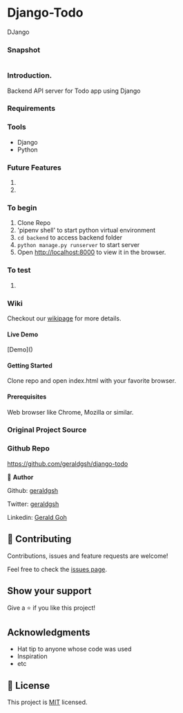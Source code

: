 # Django-Todo

DJango

### Snapshot

![]()

### Introduction.

Backend API server for Todo app using Django

### Requirements


### Tools

* Django
* Python

### Future Features

1. 
2. 

### To begin

1. Clone Repo
2. 'pipenv shell' to start python virtual environment
3. `cd backend` to access backend folder
4. `python manage.py runserver` to start server
5. Open [http://localhost:8000](http://localhost:8000) to view it in the browser.

### To test

1. 

### Wiki

Checkout our [wikipage](https://github.com/geraldgsh/django-todo/wiki) for more details. 

#### Live Demo
[Demo](\)

#### Getting Started
Clone repo and open index.html with your favorite browser.

#### Prerequisites
Web browser like Chrome, Mozilla or similar.

### Original Project Source


### Github Repo
https://github.com/geraldgsh/django-todo

👤 **Author**

Github: [geraldgsh](https://github.com/geraldgsh)

Twitter: [geraldgsh](https://twitter.com/geraldgsh)

Linkedin: [Gerald Goh](https://www.linkedin.com/geraldgsh)

## 🤝 Contributing
Contributions, issues and feature requests are welcome!

Feel free to check the [issues page](https://github.com/geraldgsh/django-todo/issues).

## Show your support

Give a ⭐️ if you like this project!

## Acknowledgments

- Hat tip to anyone whose code was used
- Inspiration
- etc

## 📝 License

This project is [MIT](lic.url) licensed.